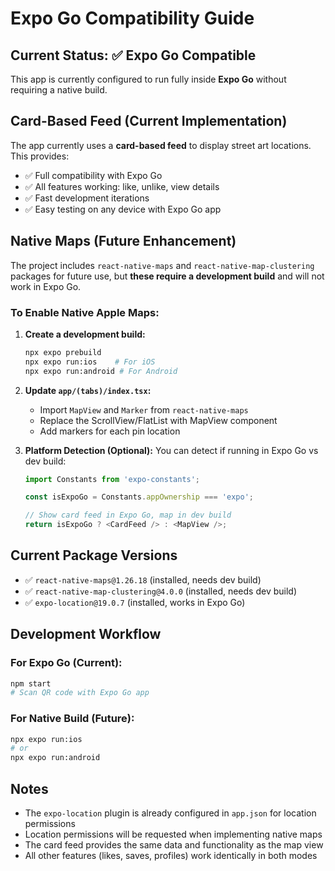 # Expo Go Compatibility Guide

## Current Status: ✅ Expo Go Compatible

This app is currently configured to run fully inside **Expo Go** without requiring a native build.

## Card-Based Feed (Current Implementation)

The app currently uses a **card-based feed** to display street art locations. This provides:
- ✅ Full compatibility with Expo Go
- ✅ All features working: like, unlike, view details
- ✅ Fast development iterations
- ✅ Easy testing on any device with Expo Go app

## Native Maps (Future Enhancement)

The project includes `react-native-maps` and `react-native-map-clustering` packages for future use, but **these require a development build** and will not work in Expo Go.

### To Enable Native Apple Maps:

1. **Create a development build:**
   ```bash
   npx expo prebuild
   npx expo run:ios    # For iOS
   npx expo run:android # For Android
   ```

2. **Update `app/(tabs)/index.tsx`:**
   - Import `MapView` and `Marker` from `react-native-maps`
   - Replace the ScrollView/FlatList with MapView component
   - Add markers for each pin location

3. **Platform Detection (Optional):**
   You can detect if running in Expo Go vs dev build:
   ```typescript
   import Constants from 'expo-constants';

   const isExpoGo = Constants.appOwnership === 'expo';

   // Show card feed in Expo Go, map in dev build
   return isExpoGo ? <CardFeed /> : <MapView />;
   ```

## Current Package Versions

- ✅ `react-native-maps@1.26.18` (installed, needs dev build)
- ✅ `react-native-map-clustering@4.0.0` (installed, needs dev build)
- ✅ `expo-location@19.0.7` (installed, works in Expo Go)

## Development Workflow

### For Expo Go (Current):
```bash
npm start
# Scan QR code with Expo Go app
```

### For Native Build (Future):
```bash
npx expo run:ios
# or
npx expo run:android
```

## Notes

- The `expo-location` plugin is already configured in `app.json` for location permissions
- Location permissions will be requested when implementing native maps
- The card feed provides the same data and functionality as the map view
- All other features (likes, saves, profiles) work identically in both modes
